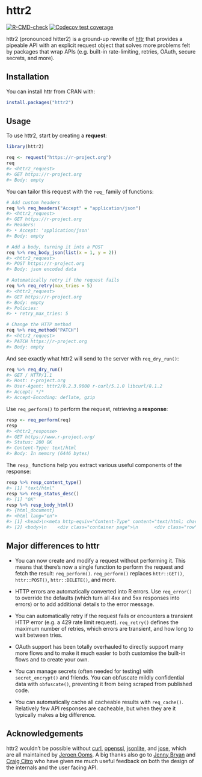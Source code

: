 
<!-- README.md is generated from README.Rmd. Please edit that file -->

# httr2

<!-- badges: start -->

[![R-CMD-check](https://github.com/r-lib/httr2/workflows/R-CMD-check/badge.svg)](https://github.com/r-lib/httr2/actions)
[![Codecov test
coverage](https://codecov.io/gh/r-lib/httr2/branch/main/graph/badge.svg)](https://app.codecov.io/gh/r-lib/httr2?branch=main)
<!-- badges: end -->

httr2 (pronounced hitter2) is a ground-up rewrite of
[httr](https://httr.r-lib.org) that provides a pipeable API with an
explicit request object that solves more problems felt by packages that
wrap APIs (e.g. built-in rate-limiting, retries, OAuth, secure secrets,
and more).

## Installation

You can install httr from CRAN with:

``` r
install.packages("httr2")
```

## Usage

To use httr2, start by creating a **request**:

``` r
library(httr2)

req <- request("https://r-project.org")
req
#> <httr2_request>
#> GET https://r-project.org
#> Body: empty
```

You can tailor this request with the `req_` family of functions:

``` r
# Add custom headers
req %>% req_headers("Accept" = "application/json")
#> <httr2_request>
#> GET https://r-project.org
#> Headers:
#> • Accept: 'application/json'
#> Body: empty

# Add a body, turning it into a POST
req %>% req_body_json(list(x = 1, y = 2))
#> <httr2_request>
#> POST https://r-project.org
#> Body: json encoded data

# Automatically retry if the request fails
req %>% req_retry(max_tries = 5)
#> <httr2_request>
#> GET https://r-project.org
#> Body: empty
#> Policies:
#> • retry_max_tries: 5

# Change the HTTP method
req %>% req_method("PATCH")
#> <httr2_request>
#> PATCH https://r-project.org
#> Body: empty
```

And see exactly what httr2 will send to the server with `req_dry_run()`:

``` r
req %>% req_dry_run()
#> GET / HTTP/1.1
#> Host: r-project.org
#> User-Agent: httr2/0.2.3.9000 r-curl/5.1.0 libcurl/8.1.2
#> Accept: */*
#> Accept-Encoding: deflate, gzip
```

Use `req_perform()` to perform the request, retrieving a **response**:

``` r
resp <- req_perform(req)
resp
#> <httr2_response>
#> GET https://www.r-project.org/
#> Status: 200 OK
#> Content-Type: text/html
#> Body: In memory (6446 bytes)
```

The `resp_` functions help you extract various useful components of the
response:

``` r
resp %>% resp_content_type()
#> [1] "text/html"
resp %>% resp_status_desc()
#> [1] "OK"
resp %>% resp_body_html()
#> {html_document}
#> <html lang="en">
#> [1] <head>\n<meta http-equiv="Content-Type" content="text/html; charset=UTF-8 ...
#> [2] <body>\n    <div class="container page">\n      <div class="row">\n       ...
```

## Major differences to httr

- You can now create and modify a request without performing it. This
  means that there’s now a single function to perform the request and
  fetch the result: `req_perform()`. `req_perform()` replaces
  `httr::GET()`, `httr::POST()`, `httr::DELETE()`, and more.

- HTTP errors are automatically converted into R errors. Use
  `req_error()` to override the defaults (which turn all 4xx and 5xx
  responses into errors) or to add additional details to the error
  message.

- You can automatically retry if the request fails or encounters a
  transient HTTP error (e.g. a 429 rate limit request). `req_retry()`
  defines the maximum number of retries, which errors are transient, and
  how long to wait between tries.

- OAuth support has been totally overhauled to directly support many
  more flows and to make it much easier to both customise the built-in
  flows and to create your own.

- You can manage secrets (often needed for testing) with
  `secret_encrypt()` and friends. You can obfuscate mildly confidential
  data with `obfuscate()`, preventing it from being scraped from
  published code.

- You can automatically cache all cacheable results with `req_cache()`.
  Relatively few API responses are cacheable, but when they are it
  typically makes a big difference.

## Acknowledgements

httr2 wouldn’t be possible without
[curl](https://jeroen.cran.dev/curl/),
[openssl](https://github.com/jeroen/openssl/),
[jsonlite](https://jeroen.cran.dev/jsonlite/), and
[jose](https://github.com/r-lib/jose/), which are all maintained by
[Jeroen Ooms](https://github.com/jeroen). A big thanks also go to [Jenny
Bryan](https://jennybryan.org) and [Craig
Citro](https://research.google/people/CraigCitro/) who have given me
much useful feedback on both the design of the internals and the user
facing API.
